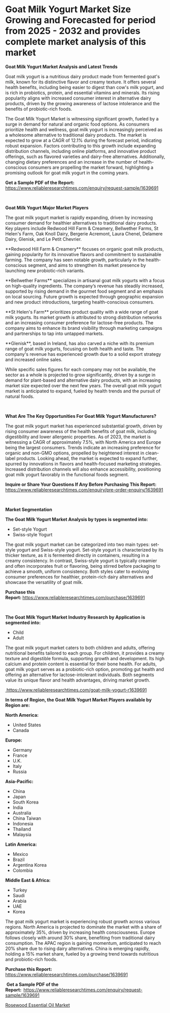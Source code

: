 <p><h1>Goat Milk Yogurt Market Size Growing and Forecasted for period from 2025 - 2032 and provides complete market analysis of this market</h1></p><p><strong>Goat Milk Yogurt Market Analysis and Latest Trends</strong></p>
<p><p>Goat milk yogurt is a nutritious dairy product made from fermented goat's milk, known for its distinctive flavor and creamy texture. It offers several health benefits, including being easier to digest than cow's milk yogurt, and is rich in probiotics, protein, and essential vitamins and minerals. Its rising popularity aligns with increased consumer interest in alternative dairy products, driven by the growing awareness of lactose intolerance and the benefits of probiotic-rich foods.</p><p>The Goat Milk Yogurt Market is witnessing significant growth, fueled by a surge in demand for natural and organic food options. As consumers prioritize health and wellness, goat milk yogurt is increasingly perceived as a wholesome alternative to traditional dairy products. The market is expected to grow at a CAGR of 12.1% during the forecast period, indicating robust expansion. Factors contributing to this growth include expanding distribution channels, including online platforms, and innovative product offerings, such as flavored varieties and dairy-free alternatives. Additionally, changing dietary preferences and an increase in the number of health-conscious consumers are propelling the market forward, highlighting a promising outlook for goat milk yogurt in the coming years.</p></p>
<p><strong>Get a Sample PDF of the Report:&nbsp;</strong> <a href="https://www.reliableresearchtimes.com/enquiry/request-sample/1639691?utm_campaign=2181&utm_medium=2&utm_source=Github&utm_content=ia&utm_term=08022025&utm_id=goat-milk-yogurt">https://www.reliableresearchtimes.com/enquiry/request-sample/1639691</a></p>
<p>&nbsp;</p>
<p><strong>Goat Milk Yogurt Major Market Players</strong></p>
<p><p>The goat milk yogurt market is rapidly expanding, driven by increasing consumer demand for healthier alternatives to traditional dairy products. Key players include Redwood Hill Farm & Creamery, Bellwether Farms, St Helen's Farm, Oak Knoll Dairy, Bergerie Acremont, Laura Chenel, Delamere Dairy, Glenisk, and Le Petit Chevrier.</p><p>**Redwood Hill Farm & Creamery** focuses on organic goat milk products, gaining popularity for its innovative flavors and commitment to sustainable farming. The company has seen notable growth, particularly in the health-conscious segment, and aims to strengthen its market presence by launching new probiotic-rich variants.</p><p>**Bellwether Farms** specializes in artisanal goat milk yogurts with a focus on high-quality ingredients. The company’s revenue has steadily increased, supported by rising demand in the gourmet food segment and an emphasis on local sourcing. Future growth is expected through geographic expansion and new product introductions, targeting health-conscious consumers.</p><p>**St Helen's Farm** prioritizes product quality with a wide range of goat milk yogurts. Its market growth is attributed to strong distribution networks and an increasing consumer preference for lactose-free products. The company aims to enhance its brand visibility through marketing campaigns and partnerships to tap into untapped markets.</p><p>**Glenisk**, based in Ireland, has also carved a niche with its premium range of goat milk yogurts, focusing on both health and taste. The company's revenue has experienced growth due to a solid export strategy and increased online sales.</p><p>While specific sales figures for each company may not be available, the sector as a whole is projected to grow significantly, driven by a surge in demand for plant-based and alternative dairy products, with an increasing market size expected over the next few years. The overall goat milk yogurt market is anticipated to expand, fueled by health trends and the pursuit of natural foods.</p></p>
<p>&nbsp;</p>
<p><strong>What Are The Key Opportunities For Goat Milk Yogurt Manufacturers?</strong></p>
<p><p>The goat milk yogurt market has experienced substantial growth, driven by rising consumer awareness of the health benefits of goat milk, including digestibility and lower allergenic properties. As of 2023, the market is witnessing a CAGR of approximately 7.5%, with North America and Europe being the largest consumers. Trends indicate an increasing preference for organic and non-GMO options, propelled by heightened interest in clean-label products. Looking ahead, the market is expected to expand further, spurred by innovations in flavors and health-focused marketing strategies. Increased distribution channels will also enhance accessibility, positioning goat milk yogurt favorably in the functional foods segment.</p></p>
<p><strong>Inquire or Share Your Questions If Any Before Purchasing This Report:</strong> <a href="https://www.reliableresearchtimes.com/enquiry/pre-order-enquiry/1639691?utm_campaign=2181&utm_medium=2&utm_source=Github&utm_content=ia&utm_term=08022025&utm_id=goat-milk-yogurt">https://www.reliableresearchtimes.com/enquiry/pre-order-enquiry/1639691</a></p>
<p>&nbsp;</p>
<p><strong>Market Segmentation</strong></p>
<p><strong>The Goat Milk Yogurt Market Analysis by types is segmented into:</strong></p>
<p><ul><li>Set-style Yogurt</li><li>Swiss-style Yogurt</li></ul></p>
<p><p>The goat milk yogurt market can be categorized into two main types: set-style yogurt and Swiss-style yogurt. Set-style yogurt is characterized by its thicker texture, as it is fermented directly in containers, resulting in a creamy consistency. In contrast, Swiss-style yogurt is typically creamier and often incorporates fruit or flavoring, being stirred before packaging to achieve a smooth, uniform consistency. Both styles cater to evolving consumer preferences for healthier, protein-rich dairy alternatives and showcase the versatility of goat milk.</p></p>
<p><strong>Purchase this Report:&nbsp;</strong><a href="https://www.reliableresearchtimes.com/purchase/1639691?utm_campaign=2181&utm_medium=2&utm_source=Github&utm_content=ia&utm_term=08022025&utm_id=goat-milk-yogurt">https://www.reliableresearchtimes.com/purchase/1639691</a></p>
<p>&nbsp;</p>
<p><strong>The Goat Milk Yogurt Market Industry Research by Application is segmented into:</strong></p>
<p><ul><li>Child</li><li>Adult</li></ul></p>
<p><p>The goat milk yogurt market caters to both children and adults, offering nutritional benefits tailored to each group. For children, it provides a creamy texture and digestible formula, supporting growth and development. Its high calcium and protein content is essential for their bone health. For adults, goat milk yogurt serves as a probiotic-rich option, promoting gut health and offering an alternative for lactose-intolerant individuals. Both segments value its unique flavor and health advantages, driving market growth.</p></p>
<p><a href="https://www.reliableresearchtimes.com/goat-milk-yogurt-r1639691?utm_campaign=2181&utm_medium=2&utm_source=Github&utm_content=ia&utm_term=08022025&utm_id=goat-milk-yogurt">&nbsp;https://www.reliableresearchtimes.com/goat-milk-yogurt-r1639691</a></p>
<p><strong>In terms of Region, the Goat Milk Yogurt Market Players available by Region are:</strong></p>
<p>
    <p> <strong> North America: </strong>
        <ul>
            <li>United States</li>
            <li>Canada</li>
        </ul>
        </p> 
    <p> <strong> Europe: </strong>
        <ul>
            <li>Germany</li>
            <li>France</li>
            <li>U.K.</li>
            <li>Italy</li>
            <li>Russia</li>
        </ul>
        </p> 
    <p> <strong> Asia-Pacific: </strong>
        <ul>
            <li>China</li>
            <li>Japan</li>
            <li>South Korea</li>
            <li>India</li>
            <li>Australia</li>
            <li>China Taiwan</li>
            <li>Indonesia</li>
            <li>Thailand</li>
            <li>Malaysia</li>
        </ul>
        </p> 
    <p> <strong> Latin America: </strong>
        <ul>
            <li>Mexico</li>
            <li>Brazil</li>
            <li>Argentina Korea</li>
            <li>Colombia</li>
        </ul>
        </p> 
    <p> <strong> Middle East & Africa: </strong>
        <ul>
            <li>Turkey</li>
            <li>Saudi</li>
            <li>Arabia</li>
            <li>UAE</li>
            <li>Korea</li>
        </ul>
    </p>
    </p>
<p><p>The goat milk yogurt market is experiencing robust growth across various regions. North America is projected to dominate the market with a share of approximately 35%, driven by increasing health consciousness. Europe follows closely with around 30% share, benefiting from traditional dairy consumption. The APAC region is gaining momentum, anticipated to reach 20% share due to rising dairy alternatives. China is emerging rapidly, holding a 15% market share, fueled by a growing trend towards nutritious and probiotic-rich foods.</p></p>
<p><strong>Purchase this Report: </strong><a href="https://www.reliableresearchtimes.com/purchase/1639691?utm_campaign=2181&utm_medium=2&utm_source=Github&utm_content=ia&utm_term=08022025&utm_id=goat-milk-yogurt">https://www.reliableresearchtimes.com/purchase/1639691</a></p>
<p>&nbsp;<strong>Get a Sample PDF of the Report:&nbsp;&nbsp;</strong><a href="https://www.reliableresearchtimes.com/enquiry/request-sample/1639691?utm_campaign=2181&utm_medium=2&utm_source=Github&utm_content=ia&utm_term=08022025&utm_id=goat-milk-yogurt">https://www.reliableresearchtimes.com/enquiry/request-sample/1639691</a></p>
<p><strong></strong></p>
<p><p><a href="https://github.com/HobertDavis43/Market-Research-Report-List-1/blob/main/rosewood-essential-oil-market.md?utm_campaign=2181&utm_medium=2&utm_source=Github&utm_content=ia&utm_term=08022025&utm_id=goat-milk-yogurt">Rosewood Essential Oil Market</a></p></p>